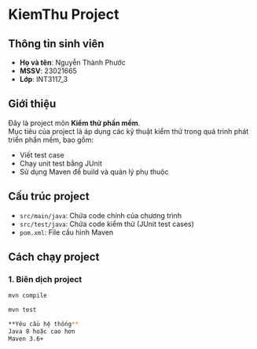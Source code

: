 # KiemThu Project

## Thông tin sinh viên
- **Họ và tên**: Nguyễn Thành Phước  
- **MSSV**: 23021665  
- **Lớp**: INT3117_3  

## Giới thiệu
Đây là project môn **Kiểm thử phần mềm**.  
Mục tiêu của project là áp dụng các kỹ thuật kiểm thử trong quá trình phát triển phần mềm, bao gồm:  
- Viết test case  
- Chạy unit test bằng JUnit  
- Sử dụng Maven để build và quản lý phụ thuộc  

## Cấu trúc project
- `src/main/java`: Chứa code chính của chương trình  
- `src/test/java`: Chứa code kiểm thử (JUnit test cases)  
- `pom.xml`: File cấu hình Maven  

## Cách chạy project

### 1. Biên dịch project
```bash
mvn compile

mvn test

**Yêu cầu hệ thống**
Java 8 hoặc cao hơn
Maven 3.6+
